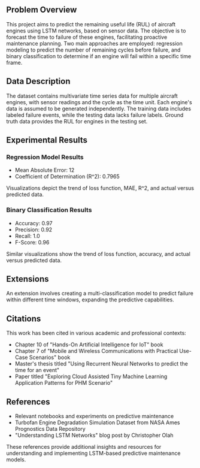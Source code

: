 ## Problem Overview
This project aims to predict the remaining useful life (RUL) of aircraft engines using LSTM networks, based on sensor data. The objective is to forecast the time to failure of these engines, facilitating proactive maintenance planning. Two main approaches are employed: regression modeling to predict the number of remaining cycles before failure, and binary classification to determine if an engine will fail within a specific time frame.

## Data Description
The dataset contains multivariate time series data for multiple aircraft engines, with sensor readings and the cycle as the time unit. Each engine's data is assumed to be generated independently. The training data includes labeled failure events, while the testing data lacks failure labels. Ground truth data provides the RUL for engines in the testing set.

## Experimental Results
### Regression Model Results
- Mean Absolute Error: 12
- Coefficient of Determination (R^2): 0.7965

Visualizations depict the trend of loss function, MAE, R^2, and actual versus predicted data.

### Binary Classification Results
- Accuracy: 0.97
- Precision: 0.92
- Recall: 1.0
- F-Score: 0.96

Similar visualizations show the trend of loss function, accuracy, and actual versus predicted data.

## Extensions
An extension involves creating a multi-classification model to predict failure within different time windows, expanding the predictive capabilities.

## Citations
This work has been cited in various academic and professional contexts:
- Chapter 10 of "Hands-On Artificial Intelligence for IoT" book
- Chapter 7 of "Mobile and Wireless Communications with Practical Use-Case Scenarios" book
- Master's thesis titled "Using Recurrent Neural Networks to predict the time for an event"
- Paper titled "Exploring Cloud Assisted Tiny Machine Learning Application Patterns for PHM Scenario"

## References
- Relevant notebooks and experiments on predictive maintenance
- Turbofan Engine Degradation Simulation Dataset from NASA Ames Prognostics Data Repository
- "Understanding LSTM Networks" blog post by Christopher Olah

These references provide additional insights and resources for understanding and implementing LSTM-based predictive maintenance models.
